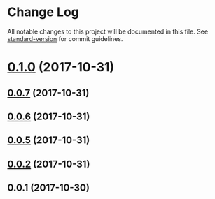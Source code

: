 # Change Log

All notable changes to this project will be documented in this file. See [standard-version](https://github.com/conventional-changelog/standard-version) for commit guidelines.

<a name="0.1.0"></a>
# [0.1.0](https://github.com/shameed/ecpl-article-viewer/compare/v0.0.7...v0.1.0) (2017-10-31)



<a name="0.0.7"></a>
## [0.0.7](https://github.com/shameed/ecpl-article-viewer/compare/v0.0.6...v0.0.7) (2017-10-31)



<a name="0.0.6"></a>
## [0.0.6](https://github.com/shameed/ecpl-article-viewer/compare/v0.0.5...v0.0.6) (2017-10-31)



<a name="0.0.5"></a>
## [0.0.5](https://github.com/shameed/ecpl-article-viewer/compare/v0.0.2...v0.0.5) (2017-10-31)



<a name="0.0.2"></a>
## [0.0.2](https://github.com/shameed/ecpl-article-viewer/compare/v0.0.1...v0.0.2) (2017-10-31)



<a name="0.0.1"></a>
## 0.0.1 (2017-10-30)
